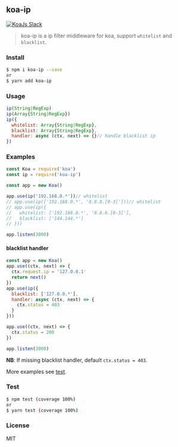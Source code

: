 ## koa-ip

<a href="https://communityinviter.com/apps/koa-js/koajs" rel="KoaJs Slack Community">![KoaJs Slack](https://img.shields.io/badge/Koa.Js-Slack%20Channel-Slack.svg?longCache=true&style=for-the-badge)</a> 

> koa-ip is a ip filter middleware for koa, support `whitelist` and `blacklist`.

### Install

```sh
$ npm i koa-ip --save
or 
$ yarn add koa-ip
```

### Usage

```js
ip(String|RegExp)
ip(Array{String|RegExp})
ip({
  whitelist: Array{String|RegExp},
  blacklist: Array{String|RegExp},
  handler: async (ctx, next) => {}// handle blacklist ip
})
```

### Examples

```js
const Koa = require('koa')
const ip = require('koa-ip')

const app = new Koa()

app.use(ip('192.168.0.*'))// whitelist
// app.use(ip(['192.168.0.*', '8.8.8.[0-3]']))// whitelist
// app.use(ip({
//   whitelist: ['192.168.0.*', '8.8.8.[0-3]'],
//   blacklist: ['144.144.*']
// }))

app.listen(3000)
```

#### blacklist handler

```js
const app = new Koa()
app.use((ctx, next) => {
  ctx.request.ip = '127.0.0.1'
  return next()
})
app.use(ip({
  blacklist: ['127.0.0.*'],
  handler: async (ctx, next) => {
    ctx.status = 403
  }
}))

app.use((ctx, next) => {
  ctx.status = 200
})

app.listen(3000)
```

**NB**: If missing blacklist handler, default `ctx.status = 403`.

More examples see [test](./__tests__/).

### Test

```sh
$ npm test (coverage 100%)
or
$ yarn test (coverage 100%)
```

### License

MIT
